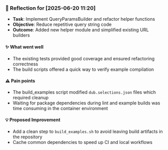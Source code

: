 ### :book: Reflection for [2025-06-20 11:20]
  - **Task**: Implement QueryParamsBuilder and refactor helper functions
  - **Objective**: Reduce repetitive query string code
  - **Outcome**: Added new helper module and simplified existing URL builders

#### :sparkles: What went well
  - The existing tests provided good coverage and ensured refactoring correctness
  - The build scripts offered a quick way to verify example compilation

#### :warning: Pain points
  - The build_examples script modified `dub.selections.json` files which required cleanup
  - Waiting for package dependencies during lint and example builds was time consuming in the container environment

#### :bulb: Proposed Improvement
  - Add a clean step to `build_examples.sh` to avoid leaving build artifacts in the repository
  - Cache common dependencies to speed up CI and local workflows
